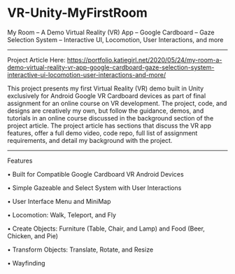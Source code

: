 # VR-Unity-MyFirstRoom

My Room – A Demo Virtual Reality (VR) App – Google Cardboard – Gaze Selection System – Interactive UI, Locomotion, User Interactions, and more 

--------------
Project Article Here: https://portfolio.katiegirl.net/2020/05/24/my-room-a-demo-virtual-reality-vr-app-google-cardboard-gaze-selection-system-interactive-ui-locomotion-user-interactions-and-more/


This project presents my first Virtual Reality (VR) demo built in Unity exclusively for Android Google VR Cardboard devices as part of final assignment for an online course on VR development. The project, code, and designs are creatively my own, but follow the guidance, demos, and tutorials in an online course discussed in the background section of the project article. The project article has sections that discuss the VR app features, offer a full demo video, code repo, full list of assignment requirements, and detail my background with the project. 


---------------
Features


•	Built for Compatible Google Cardboard VR Android Devices

•	Simple Gazeable and Select System with User Interactions

•	User Interface Menu and MiniMap 

•	Locomotion: Walk, Teleport, and Fly

•	Create Objects: Furniture (Table, Chair, and Lamp) and Food (Beer, Chicken, and Pie)

•	Transform Objects: Translate, Rotate, and Resize

•	Wayfinding


